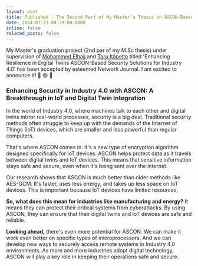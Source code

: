 ```yaml
---
layout: post
title: Published - The Second Part of My Master's Thesis on ASCON-Based Security Solutions for Industry 4.0 in the Network Journal
date: 2024-07-23 08:39:00-0400
inline: false
related_posts: false
---
```


My Master's graduation project (2nd par of my M.Sc thesis) under supervision of <a href="https://www.linkedin.com/in/mohammed-elhajj-0b88b0156/"> Mohammed Elhajj </a> and <a href="https://www.linkedin.com/in/taru-itapelto/" >Taru Itäpelto</a> titled 'Enhancing Resilience in Digital Twins ASCON-Based Security Solutions for Industry 4.0' has been accepted by esteemed Network Journal. I am excited to announce it! :rocket: :smile: :tada:

### **Enhancing Security in Industry 4.0 with ASCON: A Breakthrough in IoT and Digital Twin Integration**


In the world of Industry 4.0, where machines talk to each other and digital twins mirror real-world processes, security is a big deal. Traditional security methods often struggle to keep up with the demands of the Internet of Things (IoT) devices, which are smaller and less powerful than regular computers.

That's where ASCON comes in. It's a new type of encryption algorithm designed specifically for IoT devices. ASCON helps protect data as it travels between digital twins and IoT devices. This means that sensitive information stays safe and secure, even when it's being sent over the internet.

Our research shows that ASCON is much better than older methods like AES-GCM. It's faster, uses less energy, and takes up less space on IoT devices. This is important because IoT devices have limited resources. 

**So, what does this mean for industries like manufacturing and energy?** It means they can protect their critical systems from cyberattacks. By using ASCON, they can ensure that their digital twins and IoT devices are safe and reliable.

**Looking ahead,** there's even more potential for ASCON. We can make it work even better on specific types of microprocessors. And we can develop new ways to securely access remote systems in Industry 4.0 environments. As more and more industries adopt digital technology, ASCON will play a key role in keeping their operations safe and secure.
